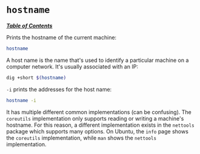 # `hostname`

[***Table of Contents***](/README.md)

Prints the hostname of the current machine:

```bash
hostname
```

A host name is the name that's used to identify a particular machine on a
computer network. It's usually associated with an IP:

```bash
dig +short $(hostname)
```
`-i` prints the addresses for the host name:

```bash
hostname -i
```

It has multiple different common implementations (can be confusing). The
`coreutils` implementation only supports reading or writing a machine's
hostname. For this reason, a different implementation exists in the `nettools`
package which supports many options. On Ubuntu, the `info` page shows the
`coreutils` implementation, while `man` shows the `nettools` implementation.
